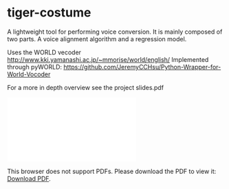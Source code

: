 # tiger-costume

A lightweight tool for performing voice conversion. It is mainly composed
of two parts. A voice alignment algorithm and a regression model.


Uses the WORLD vecoder http://www.kki.yamanashi.ac.jp/~mmorise/world/english/
Implemented through pyWORLD: https://github.com/JeremyCCHsu/Python-Wrapper-for-World-Vocoder

For a more in depth overview see the project slides.pdf

<object data="slides.pdf?raw=true" type="application/pdf" width="700px" height="700px">
    <embed src="slides.pdf?raw=true">
        <p>This browser does not support PDFs. Please download the PDF to view it: <a href="http://yoursite.com/the.pdf">Download PDF</a>.</p>
    </embed>
</object>